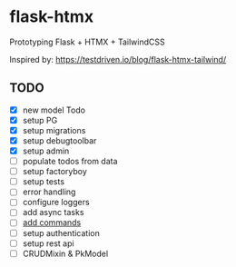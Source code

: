 # flask-htmx

Prototyping Flask + HTMX + TailwindCSS

Inspired by: https://testdriven.io/blog/flask-htmx-tailwind/

## TODO

- [x] new model Todo
- [x] setup PG
- [x] setup migrations
- [x] setup debugtoolbar
- [x] setup admin
- [ ] populate todos from data
- [ ] setup factoryboy
- [ ] setup tests
- [ ] error handling
- [ ] configure loggers
- [ ] add async tasks
- [ ] [add commands](https://flask.palletsprojects.com/en/2.3.x/cli/#custom-commands)
- [ ] setup authentication
- [ ] setup rest api
- [ ] CRUDMixin & PkModel
